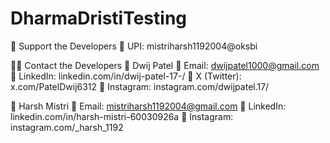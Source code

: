 # DharmaDristiTesting

🙌 Support the Developers
💸 UPI: mistriharsh1192004@oksbi


👨‍💻 Contact the Developers
🧠 Dwij Patel
📧 Email: dwijpatel1000@gmail.com
🔗 LinkedIn: linkedin.com/in/dwij-patel-17-/
🔗 X (Twitter): x.com/PatelDwij6312
📸 Instagram: instagram.com/dwijpatel.17/



🔧 Harsh Mistri
📧 Email: mistriharsh1192004@gmail.com
🔗 LinkedIn: linkedin.com/in/harsh-mistri-60030926a
📸 Instagram: instagram.com/_harsh_1192
 